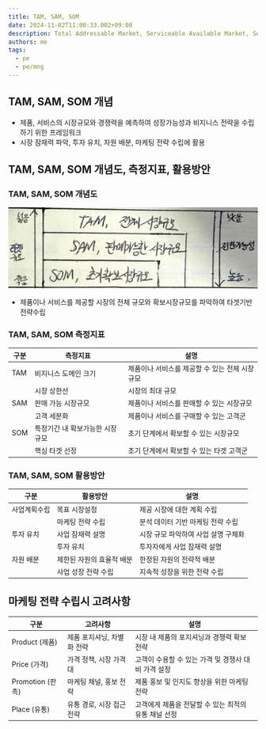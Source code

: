 ```yaml
---
title: TAM, SAM, SOM
date: 2024-11-02T11:00:33.002+09:00
description: Total Addressable Market, Serviceable Available Market, Serviceable Obtainable Market
authors: me
tags:
  - pe
  - pe/mng 
---
```


## TAM, SAM, SOM 개념

- 제품, 서비스의 시장규모와 경쟁력을 예측하여 성장가능성과 비지니스 전략을 수립하기 위한 프레임워크
- 시장 잠재력 파악, 투자 유치, 자원 배분, 마케팅 전략 수립에 활용

## TAM, SAM, SOM 개념도, 측정지표, 활용방안

### TAM, SAM, SOM 개념도

![tam-sam-som](./assets/tam-sam-som.jpg)

- 제품이나 서비스를 제공할 시장의 전체 규모와 확보시장규모를 파악하여 타겟기반 전략수립

### TAM, SAM, SOM 측정지표

| 구분 | 측정지표 | 설명 |
| --- | --- | --- |
| TAM | 비지니스 도메인 크기 | 제품이나 서비스를 제공할 수 있는 전체 시장규모 |
| | 시장 상한선 | 시장의 최대 규모 |
| SAM | 판매 가능 시장규모 | 제품이나 서비스를 판매할 수 있는 시장규모 |
| | 고객 세분화 | 제품이나 서비스를 구매할 수 있는 고객군 |
| SOM | 특정기간 내 확보가능한 시장규모 | 초기 단계에서 확보할 수 있는 시장규모 |
| | 핵심 타겟 선정 | 초기 단계에서 확보할 수 있는 타겟 고객군 |

### TAM, SAM, SOM 활용방안

| 구분 | 활용방안 | 설명 |
| --- | --- | --- |
| 사업계획수립 | 목표 시장설정 | 제공 시장에 대한 계획 수립 |
| | 마케팅 전략 수립 | 분석 데이터 기반 마케팅 전략 수립 |
| 투자 유치 | 사업 잠재력 설명 | 시장 규모 파악하여 사업 설명 구체화 |
| | 투자 유치 | 투자자에게 사업 잠재력 설명 |
| 자원 배분 | 제한된 자원의 효율적 배분 | 한정된 자원의 전략적 배분 |
| | 사업 성장 전략 수립 | 지속적 성장을 위한 전략 수립 |

## 마케팅 전략 수립시 고려사항

| 구분 | 고려사항 | 설명 |
| --- | --- | --- |
| Product (제품) | 제품 포지셔닝, 차별화 전략 | 시장 내 제품의 포지셔닝과 경쟁력 확보 전략 |
| Price (가격) | 가격 정책, 시장 가격대 | 고객이 수용할 수 있는 가격 및 경쟁사 대비 가격 설정 |
| Promotion (판촉) | 마케팅 채널, 홍보 전략 | 제품 홍보 및 인지도 향상을 위한 마케팅 전략 |
| Place (유통) | 유통 경로, 시장 접근 전략 | 고객에게 제품을 전달할 수 있는 최적의 유통 채널 선정 |
